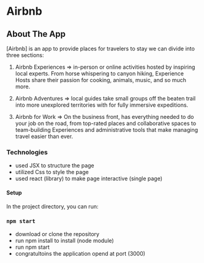 # Airbnb

## About The App

[Airbnb] is an app to provide places for travelers to stay we can divide into three sections:

1. Airbnb Experiences => in-person or online activities hosted by inspiring local experts. From horse whispering to canyon hiking, Experience Hosts share their passion for cooking, animals, music, and so much more.

2. Airbnb Adventures => local guides take small groups off the beaten trail into more unexplored territories with  for fully immersive expeditions.

3. Airbnb for Work => On the business front, has everything needed to do your job on the road, from top-rated places and collaborative spaces to team-building Experiences and administrative tools that make managing travel easier than ever.

### Technologies

- used JSX to structure the page
- utilized Css to style the page
- used react (library) to make page interactive (single page)

#### Setup

In the project directory, you can run:

### `npm start`

- download or clone the repository
- run npm install to install (node module)
- run npm start
- congratultoins the application opend at port (3000)
